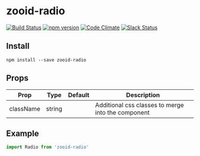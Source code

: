 # zooid-radio

[![Build Status](https://travis-ci.org/octoblu/zooid-radio.svg?branch=master)](https://travis-ci.org/octoblu/zooid-radio)
[![npm version](https://badge.fury.io/js/zooid-radio.svg)](http://badge.fury.io/js/zooid-radio)
[![Code Climate](https://codeclimate.com/github/octoblu/zooid-radio.png)](https://codeclimate.com/github/octoblu/zooid-radio)
[![Slack Status](http://community-slack.octoblu.com/badge.svg)](http://community-slack.octoblu.com)

## Install
```
npm install --save zooid-radio
```

## Props
| Prop      | Type   | Default | Description                          |
| ----------| -------| --------| -------------------------------------|
| className | string |         | Additional css classes to merge into the component |


## Example
```js
import Radio from 'zooid-radio'
```
